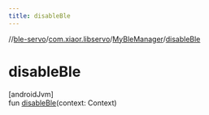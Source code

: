 ```yaml
---
title: disableBle
---
```

//[ble-servo](../../../index.html)/[com.xiaor.libservo](../index.html)/[MyBleManager](index.html)/[disableBle](disable-ble.html)



# disableBle



[androidJvm]\
fun [disableBle](disable-ble.html)(context: Context)





